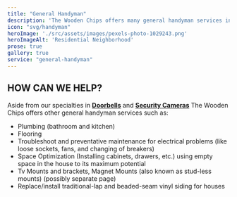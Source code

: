 ```yaml
---
title: "General Handyman"
description: 'The Wooden Chips offers many general handyman services including but not limited to plumbing, TV mounts, and vinyl siding. See our page for a full list.' 
icon: "svg/handyman"
heroImage: './src/assets/images/pexels-photo-1029243.png'
heroImageAlt: 'Residential Neighborhood'
prose: true
gallery: true
service: "general-handyman"
---
```


## HOW CAN WE HELP?

Aside from our specialties in **[Doorbells](/service/doorbell/)** and **[Security Cameras](/service/security-cameras/)** The Wooden Chips offers other general handyman services such as:

* Plumbing (bathroom and kitchen)
* Flooring
* Troubleshoot and preventative maintenance for electrical problems (like loose sockets, fans, and changing of breakers)
* Space Optimization (Installing cabinets, drawers, etc.) using empty space in the house to its maximum potential
* Tv Mounts and brackets, Magnet Mounts (also known as stud-less mounts) (possibly separate page)
* Replace/install traditional-lap and beaded-seam vinyl siding for houses
